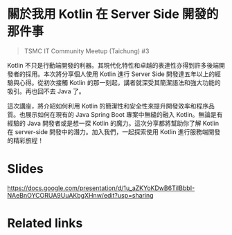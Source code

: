 # 關於我用 Kotlin 在 Server Side 開發的那件事
> TSMC IT Community Meetup (Taichung) #3

Kotlin 不只是行動端開發的利器。其現代化特性和卓越的表達性亦得到許多後端開發者的採用。本次將分享個人使用 Kotlin 進行 Server Side 開發達五年以上的經驗與心得。從初次接觸 Kotlin 的那一刻起，講者就深受其簡潔語法和強大功能的吸引。再也回不去 Java 了。

這次講座，將介紹如何利用 Kotlin 的簡潔性和安全性來提升開發效率和程序品質。也展示如何在現有的 Java Spring Boot 專案中無縫的融入 Kotlin。無論是有經驗的 Java 開發者或是想一探 Kotlin 的魔力。這次分享都將幫助你了解 Kotlin 在 server-side 開發中的潛力。加入我們，一起探索使用 Kotlin 進行服務端開發的精彩旅程！

# Slides
https://docs.google.com/presentation/d/1u_aZKYoKDwB6TiIBbbI-NAeBnOYCORUA9UuAKbgXHnw/edit?usp=sharing

# Related links

